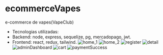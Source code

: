 # ecommerceVapes
e-commerce de vapes(VapeClub)
- Tecnologias utilizadas:
- Backend: node, express, sequelize, pg, mercadopago, jwt.
- Frontend: react, redux, tailwind.
![home_1](https://github.com/consbenjamin/ecommerceVapes/assets/106201629/93a1f0d1-fa00-4324-844d-73428b561a26)
![home_2](https://github.com/consbenjamin/ecommerceVapes/assets/106201629/432692b5-f175-4d06-847e-3a37aeda5870)
![register](https://github.com/consbenjamin/ecommerceVapes/assets/106201629/0d9ee57c-ebd0-4fff-90f0-24d9bbd32b1d)
![detail](https://github.com/consbenjamin/ecommerceVapes/assets/106201629/d3d8bc5a-404a-41f1-8669-69c965c798b5)
![adminDashboard](https://github.com/consbenjamin/ecommerceVapes/assets/106201629/8d739c10-e828-4ca5-80cd-6af7ed0f514f)
![cart](https://github.com/consbenjamin/ecommerceVapes/assets/106201629/640c6794-a995-45a7-841c-57bf4d780a54)
![paymentSuccess](https://github.com/consbenjamin/ecommerceVapes/assets/106201629/b63567f5-38f3-4ebd-820e-419c4c2a3e6f)
